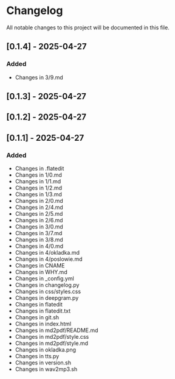 # Changelog

All notable changes to this project will be documented in this file.

## [0.1.4] - 2025-04-27

### Added
- Changes in 3/9.md

## [0.1.3] - 2025-04-27

## [0.1.2] - 2025-04-27

## [0.1.1] - 2025-04-27

### Added
- Changes in .flatedit
- Changes in 1/0.md
- Changes in 1/1.md
- Changes in 1/2.md
- Changes in 1/3.md
- Changes in 2/0.md
- Changes in 2/4.md
- Changes in 2/5.md
- Changes in 2/6.md
- Changes in 3/0.md
- Changes in 3/7.md
- Changes in 3/8.md
- Changes in 4/0.md
- Changes in 4/okladka.md
- Changes in 4/poslowie.md
- Changes in CNAME
- Changes in WHY.md
- Changes in _config.yml
- Changes in changelog.py
- Changes in css/styles.css
- Changes in deepgram.py
- Changes in flatedit
- Changes in flatedit.txt
- Changes in git.sh
- Changes in index.html
- Changes in md2pdf/README.md
- Changes in md2pdf/style.css
- Changes in md2pdf/style.md
- Changes in okladka.png
- Changes in tts.py
- Changes in version.sh
- Changes in wav2mp3.sh

